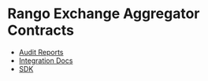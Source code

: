 # Rango Exchange Aggregator Contracts

- [Audit Reports](./audits)
- [Integration Docs](https://docs.rango.exchange/integration/overview)
- [SDK](https://github.com/rango-exchange/rango-sdk)
